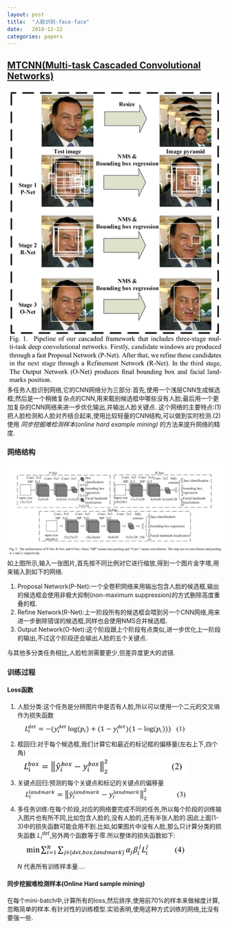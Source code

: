 ```yaml
---
layout: post
title:  "人脸识别-face-face"
date:   2018-12-22
categories: papers
---
```


## [MTCNN(Multi-task Cascaded Convolutional Networks)](/readed_papers/MTCNN-2016.pdf)
![](/resource/mtcnn/MTCNN_pipeline.png)
多任务人脸识别网络,它的CNN网络分为三部分.首先,使用一个浅层CNN生成候选框;然后是一个稍微复杂点的CNN,用来甄别候选框中哪些没有人脸;最后用一个更加复杂的CNN网络来进一步优化输出,并输出人脸关键点.
这个网络的主要特点:(1)把人脸检测和人脸对齐结合起来,使用比较轻量的CNN结构,可以做到实时检测.(2)使用 *同步挖掘难检测样本(online hard example mining)* 的方法来提升网络的精度.

### 网络结构
![](/resource/mtcnn/mtcnn_architecture.png)
如上图所示,输入一张图片,首先按不同比例对它进行缩放,得到一个图片金字塔,用来输入到如下的网络.
1. Proposal Network(P-Net):一个全卷积网络来用输出包含人脸的候选框,输出的候选框会使用非极大抑制(non-maximum suppression)的方式删除高度重叠的框.
2. Refine Network(R-Net):上一阶段所有的候选框会喂到另一个CNN网络,用来进一步删除错误的候选框,同样也会使用NMS合并候选框.
3. Output Network(O-Net):这个阶段跟上个阶段有点类似,进一步优化上一阶段的输出,不过这个阶段还会输出人脸的五个关键点.

与其他多分类任务相比,人脸检测需要更少,但差异度更大的滤镜.

### 训练过程
#### Loss函数
1. 人脸分类:这个任务是分辨图片中是否有人脸,所以可以使用一个二元的交叉墒作为损失函数
  <br><img style="width:400px" src="/resource/mtcnn/loss_1.png"><br>
2. 框回归:对于每个候选框,我们计算它和最近的标记框的偏移量(左右上下,四个角)
  <br><img style="width:400px" src="/resource/mtcnn/loss_2.png"><br>
3. 关键点回归:预测的每个关键点和标记的关键点的偏移量
  <br><img style="width:400px" src="/resource/mtcnn/loss_3.png"><br>
4. 多任务训练:在每个阶段,对应的网络要完成不同的任务,所以每个阶段的训练输入图片也有所不同,比如包含人脸的,没有人脸的,还有半张人脸的.因此上面(1-3)中的损失函数可能会用不到.比如,如果图片中没有人脸,那么只计算分类的损失函数 *L<sub>i</sub><sup>det</sup>*,另外两个函数等于零.所以整体的损失函数如下:
<br><img style="width:400px" src="/resource/mtcnn/loss_4.png"><br>
*N* 代表所有训练样本量....

#### 同步挖掘难检测样本(Online Hard sample mining)
在每个mini-batch中,计算所有的loss,然后排序,使用前70%的样本来做梯度计算,忽略简单的样本.有针对性的训练模型 .实验表明,使用这种方式训练的网络,比没有要强一些.
